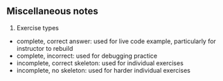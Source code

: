 ## Miscellaneous notes

1. Exercise types

- complete, correct answer: used for live code example, particularly for instructor to rebuild
- complete, incorrect: used for debugging practice
- incomplete, correct skeleton: used for individual exercises
- incomplete, no skeleton: used for harder individual exercises



